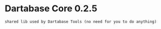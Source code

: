 Dartabase Core 0.2.5
===================

    shared lib used by Dartabase Tools (no need for you to do anything)
    